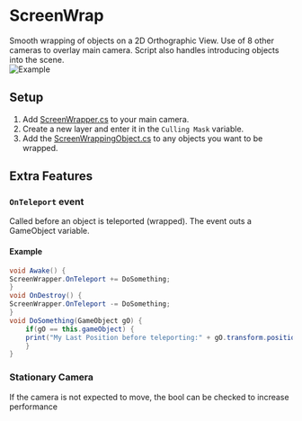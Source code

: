 # ScreenWrap
Smooth wrapping of objects on a 2D Orthographic View. Use of 8 other cameras to overlay main camera. Script also handles introducing objects into the scene.<br/>
![Example](https://i.imgur.com/7MmyYON.gif)

## Setup
1. Add [ScreenWrapper.cs](ScreenWrapper.cs) to your main camera.
2. Create a new layer and enter it in the `Culling Mask` variable.
3. Add the [ScreenWrappingObject.cs](ScreenWrappingObject.cs) to any objects you want to be wrapped.

## Extra Features
### `OnTeleport` event
Called before an object is teleported (wrapped). The event outs a GameObject variable.
#### Example
```cs
void Awake() {
ScreenWrapper.OnTeleport += DoSomething;
}
void OnDestroy() {
ScreenWrapper.OnTeleport -= DoSomething;
}
void DoSomething(GameObject gO) {
	if(gO == this.gameObject) {
	print("My Last Position before teleporting:" + gO.transform.position);
	}
}
```
### Stationary Camera
If the camera is not expected to move, the bool can be checked to increase performance
